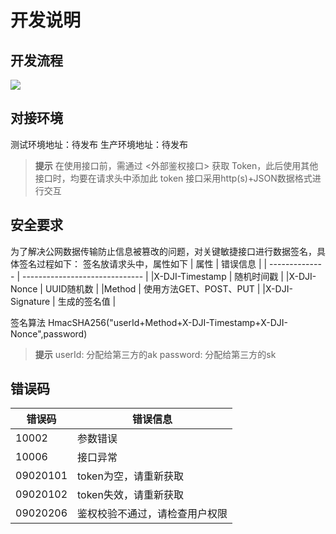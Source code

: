 # 开发说明


## 开发流程

![](https://ie-uocs-core-shenzhen-futian1-oss.sf-express.com/v1.2/AUTH_IE-UOCS-CORE/sfosspublic001/test/dev_process.png)

## 对接环境
测试环境地址：待发布
生产环境地址：待发布

  > **提示**
  > 在使用接口前，需通过 <外部鉴权接口> 获取 Token，此后使用其他接口时，均要在请求头中添加此 token
  > 接口采用http(s)+JSON数据格式进行交互

## 安全要求
  为了解决公网数据传输防止信息被篡改的问题，对关键敏捷接口进行数据签名，具体签名过程如下：
  签名放请求头中，属性如下
  | 属性           | 错误信息                       |
  | -------------- | ------------------------------ |
  |X-DJI-Timestamp | 随机时间戳                     |
  |X-DJI-Nonce     | UUID随机数                     |
  |Method          | 使用方法GET、POST、PUT         |
  |X-DJI-Signature | 生成的签名值			        |
  
  签名算法
  HmacSHA256("userId+Method+X-DJI-Timestamp+X-DJI-Nonce",password)
  
  > **提示**
  > userId:   分配给第三方的ak
  > password: 分配给第三方的sk



## 错误码
| 错误码   | 错误信息                       |
| -------- | ------------------------------ |
| 10002    | 参数错误                       |
| 10006    | 接口异常                       |
| 09020101 | token为空，请重新获取          |
| 09020102 | token失效，请重新获取          |
| 09020206 | 鉴权校验不通过，请检查用户权限 |

